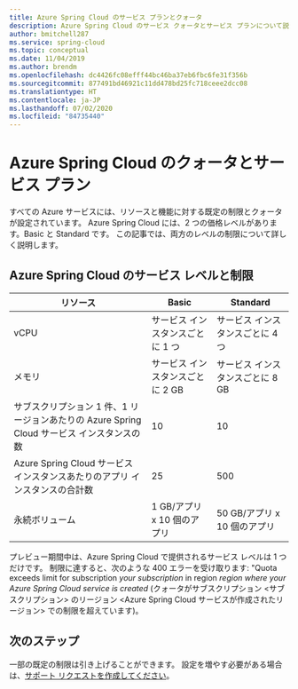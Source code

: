 ```yaml
---
title: Azure Spring Cloud のサービス プランとクォータ
description: Azure Spring Cloud のサービス クォータとサービス プランについて説明します
author: bmitchell287
ms.service: spring-cloud
ms.topic: conceptual
ms.date: 11/04/2019
ms.author: brendm
ms.openlocfilehash: dc4426fc08efff44bc46ba37eb6fbc6fe31f356b
ms.sourcegitcommit: 877491bd46921c11dd478bd25fc718ceee2dcc08
ms.translationtype: HT
ms.contentlocale: ja-JP
ms.lasthandoff: 07/02/2020
ms.locfileid: "84735440"
---
```

# <a name="quotas-and-service-plans-for-azure-spring-cloud"></a>Azure Spring Cloud のクォータとサービス プラン

すべての Azure サービスには、リソースと機能に対する既定の制限とクォータが設定されています。   Azure Spring Cloud には、2 つの価格レベルがあります。Basic と Standard です。 この記事では、両方のレベルの制限について詳しく説明します。

## <a name="azure-spring-cloud-service-tiers-and-limits"></a>Azure Spring Cloud のサービス レベルと制限

| リソース | Basic | Standard
------- | ------- | -------
vCPU | サービス インスタンスごとに 1 つ | サービス インスタンスごとに 4 つ
メモリ | サービス インスタンスごとに 2 GB | サービス インスタンスごとに 8 GB
サブスクリプション 1 件、1 リージョンあたりの Azure Spring Cloud サービス インスタンスの数 | 10 | 10
Azure Spring Cloud サービス インスタンスあたりのアプリ インスタンスの合計数 | 25 | 500
永続ボリューム | 1 GB/アプリ x 10 個のアプリ | 50 GB/アプリ x 10 個のアプリ


プレビュー期間中は、Azure Spring Cloud で提供されるサービス レベルは 1 つだけです。 制限に達すると、次のような 400 エラーを受け取ります: "Quota exceeds limit for subscription *your subscription* in region *region where your Azure Spring Cloud service is created* (クォータがサブスクリプション <サブスクリプション> のリージョン <Azure Spring Cloud サービスが作成されたリージョン> での制限を超えています)。

## <a name="next-steps"></a>次のステップ

一部の既定の制限は引き上げることができます。 設定を増やす必要がある場合は、[サポート リクエストを作成してください](https://docs.microsoft.com/azure/azure-portal/supportability/how-to-create-azure-support-request)。
